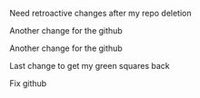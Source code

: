 Need retroactive changes after my repo deletion

Another change for the github

Another change for the github

Last change to get my green squares back

Fix github
